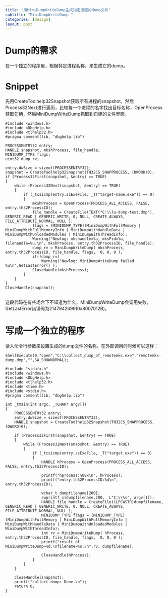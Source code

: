 ```yaml
---
title: "用MiniDumpWriteDump生成指定进程的dump文件"
subtitle: "MiniDumpWriteDump "
categories: [design]
layout: post
---
```

# Dump的需求

在一个独立的程序里，根据特定进程名称，来生成它的dump。

# Snippet

先用CreateToolhelp32Snapshot获取所有进程的snapshot，然后Process32Next进行遍历，比较每一个进程的名字找出目标名称，OpenProcess获取句柄，然后MiniDumpWriteDump抓取到自建的文件里面。

```
#include <windows.h>
#include <DbgHelp.h>
#include <tlhelp32.h>
#pragma comment(lib, "dbghelp.lib")

PROCESSENTRY32 entry;
HANDLE snapshot, mkshProcess, file_handle;
MINIDUMP_TYPE flags;
uint32 dump_rv;

entry.dwSize = sizeof(PROCESSENTRY32);
snapshot = CreateToolhelp32Snapshot(TH32CS_SNAPPROCESS, (DWORD)0);
if (Process32First(snapshot, &entry) == TRUE)
{
    while (Process32Next(snapshot, &entry) == TRUE)
    {
        if (_tcsicmp(entry.szExeFile, _T("target-name.exe")) == 0)
        {  
            mkshProcess = OpenProcess(PROCESS_ALL_ACCESS, FALSE, entry.th32ProcessID);
            file_handle = CreateFile(TEXT("C:\\lu-dump-test.dmp"), GENERIC_READ | GENERIC_WRITE, 0, NULL, CREATE_ALWAYS, FILE_ATTRIBUTE_NORMAL, NULL ); 
            flags = (MINIDUMP_TYPE)(MiniDumpWithFullMemory | MiniDumpWithFullMemoryInfo | MiniDumpWithHandleData | MiniDumpWithUnloadedModules | MiniDumpWithThreadInfo);
            Warning("Newlog: mkshandle=%u, mksPid=%u, filehandle=%u.\n", mkshProcess, entry.th32ProcessID, file_handle);
            dump_rv = MiniDumpWriteDump( mkshProcess, entry.th32ProcessID, file_handle, flags,  0, 0, 0 );
            if(!dump_rv) 
                Warning("Newlog: MiniDumpWriteDump failed %u\n",GetLastError() );
            CloseHandle(mkshProcess);
        }
    }
}
CloseHandle(snapshot);
 
```

这段代码在有些场合下不知道为什么，MiniDumpWriteDump会调用失败，GetLastError错误码为2147942699(0x8007012B)。


# 写成一个独立的程序

读入命令行参数来设置生成的dump文件的名称。在外部调用的时候可以这样：

`ShellExecute(0,"open","C:\\collect_dump_of_remotemks.exe","remotemks-dump.dmp","",SW_SHOWNORMAL);`



```
#include "stdafx.h"
#include <windows.h>
#include <DbgHelp.h>
#include <tlhelp32.h>
#include <time.h>
#include <stdio.h>
#pragma comment(lib, "dbghelp.lib")

int _tmain(int argc, _TCHAR* argv[])
{
    PROCESSENTRY32 entry;
    entry.dwSize = sizeof(PROCESSENTRY32);
    HANDLE snapshot = CreateToolhelp32Snapshot(TH32CS_SNAPPROCESS, (DWORD)0);

    if (Process32First(snapshot, &entry) == TRUE)
    {
        while (Process32Next(snapshot, &entry) == TRUE)
        {
			if (_tcsicmp(entry.szExeFile, _T("target.exe")) == 0)
            {  
                HANDLE hProcess = OpenProcess(PROCESS_ALL_ACCESS, FALSE, entry.th32ProcessID);

				printf("hprocess:%08x\n", hProcess);
				printf("entry.th32ProcessID:%d\n", entry.th32ProcessID);

				wchar_t dumpfilename[200];
				swprintf_s(dumpfilename,200,  L"C:\\%s", argv[1]);
				HANDLE file_handle = CreateFile((LPCWSTR)dumpfilename, GENERIC_READ | GENERIC_WRITE, 0, NULL, CREATE_ALWAYS, FILE_ATTRIBUTE_NORMAL, NULL ); 
				MINIDUMP_TYPE flags = (MINIDUMP_TYPE)(MiniDumpWithFullMemory | MiniDumpWithFullMemoryInfo | MiniDumpWithHandleData | MiniDumpWithUnloadedModules | MiniDumpWithThreadInfo);
				int rv = MiniDumpWriteDump( hProcess, entry.th32ProcessID, file_handle, flags,  0, 0, 0 );
				printf("result of MiniDumpWriteDump=%d.\nfilename=%s.\n",rv, dumpfilename);

                CloseHandle(hProcess);
            }
        }
    }

    CloseHandle(snapshot);
    printf("collect-dump: Done.\n");
    return 0;
}
```










<!--
这里是注释区

```
print "hello"
```

***Stronger***

![My image]({{ site.baseurl }}/images/emule.png)

My Github is [here][mygithub].
[mygithub]: https://github.com/lucky521

-->
